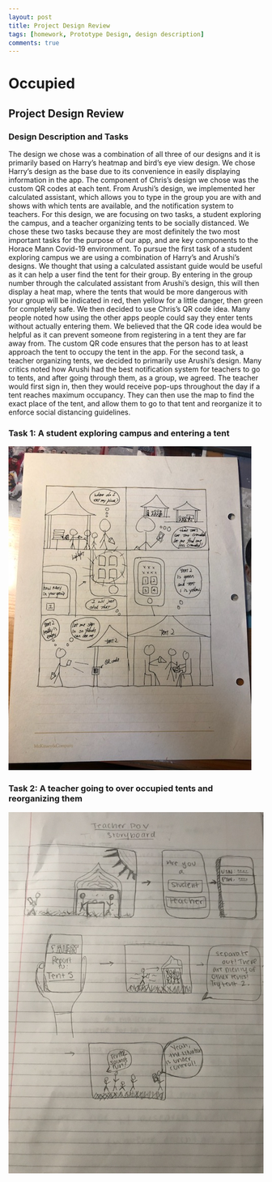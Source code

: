 ```yaml
---
layout: post
title: Project Design Review
tags: [homework, Prototype Design, design description]
comments: true
---
```


# Occupied

## Project Design Review

### Design Description and Tasks
The design we chose was a combination of all three of our designs and it is primarily based on Harry’s heatmap and bird’s eye view design. We chose Harry’s design as the base due to its convenience in easily displaying information in the app. The component of Chris’s design we chose was the custom QR codes at each tent. From Arushi’s design, we implemented her calculated assistant, which allows you to type in the group you are with and shows with which tents are available, and the notification system to teachers. For this design, we are focusing on two tasks, a student exploring the campus, and a teacher organizing tents to be socially distanced. We chose these two tasks because they are most definitely the two most important tasks for the purpose of our app, and are key components to the Horace Mann Covid-19 environment. To pursue the first task of a student exploring campus we are using a combination of Harry’s and Arushi’s designs. We thought that using a calculated assistant guide would be useful as it can help a user find the tent for their group. By entering in the group number through the calculated assistant from Arushi’s design, this will then display a heat map, where the tents that would be more dangerous with your group will be indicated in red, then yellow for a little danger, then green for completely safe. We then decided to use Chris’s QR code idea. Many people noted how using the other apps people could say they enter tents without actually entering them. We believed that the QR code idea would be helpful as it can prevent someone from registering in a tent they are far away from. The custom QR code ensures that the person has to at least approach the tent to occupy the tent in the app. For the second task, a teacher organizing tents, we decided to primarily use Arushi’s design. Many critics noted how Arushi had the best notification system for teachers to go to tents, and after going through them, as a group, we agreed. The teacher would first sign in, then they would receive pop-ups throughout the day if a tent reaches maximum occupancy. They can then use the map to find the exact place of the tent, and allow them to go to that tent and reorganize it to enforce social distancing guidelines.

### Task 1: A student exploring campus and entering a tent
![Prototype of Student Exploring Campus.](/images/Student_task_prototype.jpeg)

### Task 2: A teacher going to over occupied tents and reorganizing them
![Prototype of Teacher Checking in on  Campus.](/images/Teacher_task_prototype.jpeg)

